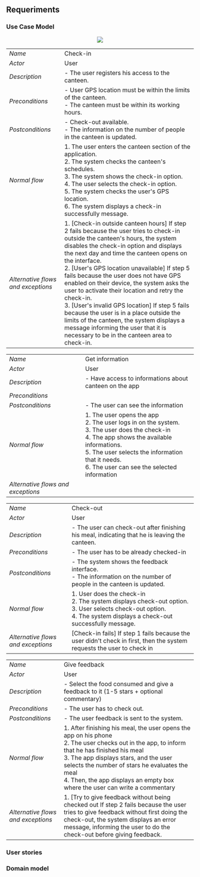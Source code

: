
## Requeriments 

### Use Case Model

 <p align="center" justify="center">
  <img src="https://github.com/LEIC-ES-2021-22/2LEIC03T3/blob/main/images/useCaseView.png"/>
</p>

|||
| --- | --- |
| *Name* | Check-in |
| *Actor* |  User | 
| *Description* | - The user registers his access to the canteen. |
| *Preconditions* | - User GPS location must be within the limits of the canteen. <br> - The canteen must be within its working hours. |
| *Postconditions* | - Check-out available. <br> - The information on the number of people in the canteen is updated. |
| *Normal flow* | 1. The user enters the canteen section of the application. <br> 2. The system checks the canteen's schedules. <br> 3. The system shows the check-in option. <br> 4. The user selects the check-in option. <br> 5. The system checks the user's GPS location. <br> 6. The system displays a check-in successfully message. |
| *Alternative flows and exceptions* | 1. [Check-in outside canteen hours] If step 2 fails because the user tries to check-in outside the canteen's hours, the system disables the check-in option and displays the next day and time the canteen opens on the interface. <br> 2. [User's GPS location unavailable] If step 5 fails because the user does not have GPS enabled on their device, the system asks the user to activate their location and retry the check-in. <br> 3. [User's invalid GPS location] If step 5 fails because the user is in a place outside the limits of the canteen, the system displays a message informing the user that it is necessary to be in the canteen area to check-in. |


|||
| --- | --- |
| *Name* | Get information |
| *Actor* |  User | 
| *Description* | - Have access to informations about canteen on the app |
| *Preconditions* |  |
| *Postconditions* | - The user can see the information |
| *Normal flow* | 1.	The user opens the app <br> 2.	The user logs in on the system. <br> 3. The user does the check-in <br> 4.	The app shows the available informations. <br> 5.	The user selects the information that it needs. <br> 6.	The user can see the selected information |
| *Alternative flows and exceptions* |  |


|||
| --- | --- |
| *Name* | Check-out  |
| *Actor* |  User | 
| *Description* | - The user can check-out after finishing his meal, indicating that he is leaving the canteen. |
| *Preconditions* | - The user has to be already checked-in  |
| *Postconditions* | - The system shows the feedback interface. <br> - The information on the number of people in the canteen is updated.  |
| *Normal flow* | 1. User does the check-in <br> 2. The system displays check-out option. <br> 3. User selects check-out option. <br> 4. The system displays a check-out successfully message. |
| *Alternative flows and exceptions* | [Check-in fails] If step 1 fails because the user didn't check in first, then the system requests the user to check in|


|||
| --- | --- |
| *Name* | Give feedback |
| *Actor* |  User | 
| *Description* | - Select the food consumed and give a feedback to it (1-5 stars + optional commentary) |
| *Preconditions* | - The user has to check out. |
| *Postconditions* | -  The user feedback is sent to the system. |
| *Normal flow* | 1.	After finishing his meal, the user opens the app on his phone <br> 2. The user checks out in the app, to inform that he has finished his meal <br> 3.	The app displays stars, and the user selects the number of stars he evaluates the meal <br> 4. Then, the app displays an empty box where the user can write a commentary<br> |
| *Alternative flows and exceptions* | 1. [Try to give feedback without being checked out If step 2 fails because the user tries to give feedback without first doing the check-out, the system displays an error message, informing the user to do the check-out before giving feedback. <br> |
 
 
    
### User stories


### Domain model

